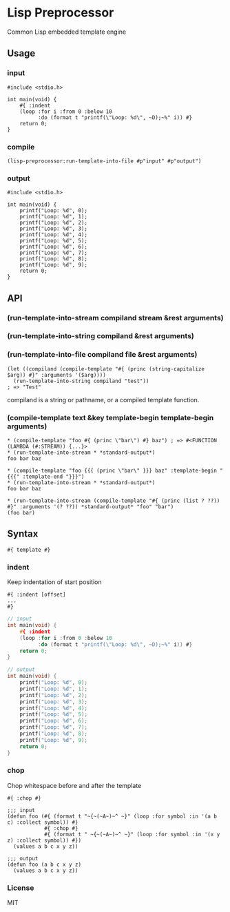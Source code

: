 # Lisp Preprocessor

Common Lisp embedded template engine

## Usage

### input
```common-lisp
#include <stdio.h>

int main(void) {
    #{ :indent
    (loop :for i :from 0 :below 10
          :do (format t "printf(\"Loop: %d\", ~D);~%" i)) #}
    return 0;
}
```

### compile
`(lisp-preprocessor:run-template-into-file #p"input" #p"output")`

### output
```common-lisp
#include <stdio.h>

int main(void) {
    printf("Loop: %d", 0);
    printf("Loop: %d", 1);
    printf("Loop: %d", 2);
    printf("Loop: %d", 3);
    printf("Loop: %d", 4);
    printf("Loop: %d", 5);
    printf("Loop: %d", 6);
    printf("Loop: %d", 7);
    printf("Loop: %d", 8);
    printf("Loop: %d", 9);
    return 0;
}
```

## API

### (run-template-into-stream compiland stream &rest arguments)
### (run-template-into-string compiland &rest arguments)
### (run-template-into-file compiland file &rest arguments)
```common-lisp
(let ((compiland (compile-template "#{ (princ (string-capitalize $arg)) #}" :arguments '($arg))))
  (run-template-into-string compiland "test"))
; => "Test"
```
compiland is a string or pathname, or a compiled template function.

### (compile-template text &key template-begin template-begin arguments)
```common-lisp
* (compile-template "foo #{ (princ \"bar\") #} baz") ; => #<FUNCTION (LAMBDA (#:STREAM)) {...}>
* (run-template-into-stream * *standard-output*)
foo bar baz

* (compile-template "foo {{{ (princ \"bar\" }}} baz" :template-begin "{{{" :template-end "}}}")
* (run-template-into-stream * *standard-output*)
foo bar baz

* (run-template-into-stream (compile-template "#{ (princ (list ? ??)) #}" :arguments '(? ??)) *standard-output* "foo" "bar")
(foo bar)
```

## Syntax

```
#{ template #}
```

### indent
Keep indentation of start position

```
#{ :indent [offset]
...
#}
```

```c
// input
int main(void) {
    #{ :indent
    (loop :for i :from 0 :below 10
          :do (format t "printf(\"Loop: %d\", ~D);~%" i)) #}
    return 0;
}

// output
int main(void) {
    printf("Loop: %d", 0);
    printf("Loop: %d", 1);
    printf("Loop: %d", 2);
    printf("Loop: %d", 3);
    printf("Loop: %d", 4);
    printf("Loop: %d", 5);
    printf("Loop: %d", 6);
    printf("Loop: %d", 7);
    printf("Loop: %d", 8);
    printf("Loop: %d", 9);
    return 0;
}
```

### chop
Chop whitespace before and after the template

```
#{ :chop #}
```

```common-lisp
;;; input
(defun foo (#{ (format t "~{~(~A~)~^ ~}" (loop :for symbol :in '(a b c) :collect symbol)) #}
            #{ :chop #}
            #{ (format t " ~{~(~A~)~^ ~}" (loop :for symbol :in '(x y z) :collect symbol)) #})
  (values a b c x y z))

;;; output
(defun foo (a b c x y z)
  (values a b c x y z))
```

### License
MIT
